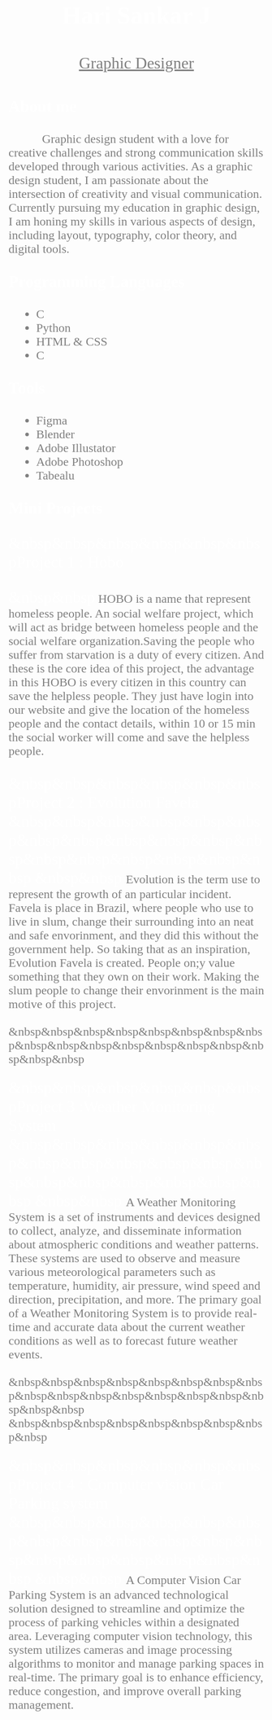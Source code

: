 <html>
<head>
<title>Hari Sankar J portfolio</title>
<style>
h1{
color:white;
}

body{
background-color:Black;
background-image:url("Black.jpg");
}
</style>
</head>
<body>
<h1><center><font size=10 color="White" face="KastellaScript">Hari Sankar J</center></h1>
<p><font size=6 color="Grey" face="timesnewroman"><center><u>Graphic Designer</u></center></p>
<p><font size="6" color="White" face="timesnewroman"><b>About me</b></p>
<p><font size="5" color="Grey" face="timesnewroman">&nbsp&nbsp&nbsp&nbsp&nbsp&nbsp&nbsp&nbsp&nbsp&nbsp
Graphic design student with a love for creative challenges and strong communication skills developed through various activities. As a graphic design student, I am passionate about the intersection of creativity and visual communication. Currently pursuing my education in graphic design, I am honing my skills in various aspects of design, including layout, typography, color theory, and digital tools.</p>

<p><font size="6" color="white" face="timesnewroman"><b>Programming Languages</b></p>
<p><font size="5" color="grey" face="timesnewroman">
<ul>
<li>C</li>
<li>Python</li>
<li>HTML & CSS</li>
<li>C</li>
</ul>
<p><font size="6" color="White" face="timesnewroman"><b>Tools</b></p>
<p><font size="5" color="grey" face="timesnewroman">
<ul>
<li>Figma</li>
<li>Blender</li>
<li>Adobe Illustator</li>
<li>Adobe Photoshop</li>
<li>Tabealu</li>
</ul>

<p><font size="6" color="White" face="timesnewroman"><b>Mini Projects </b></p>
<p><font size="6" color="White" face="timesnewroman">

&nbsp&nbsp&nbsp&nbsp&nbsp&nbspProject 1 :<font color="white"> Hobo <br>

&nbsp&nbsp<font size="5" color="grey"> HOBO is a name that represent homeless people. An social welfare project, which will act as bridge between homeless people and the social welfare organization.Saving the people who suffer from starvation is a duty of every citizen. And these is the core idea of this project, the advantage in this HOBO is every citizen in this country can save the helpless people. They just have login into our website and give the location of the homeless people and the contact details, within 10 or 15 min the social worker will come and save the helpless people.<br>

<p><font size="6" color="White" face="timesnewroman">

&nbsp&nbsp&nbsp&nbsp&nbsp&nbspProject 2 :<font color="white"> Evolution Favela <br>
&nbsp&nbsp&nbsp&nbsp&nbsp&nbsp&nbsp&nbsp&nbsp&nbsp&nbsp&nbsp&nbsp&nbsp&nbsp&nbsp&nbsp&nbsp
&nbsp&nbsp <font size="5" color="grey">Evolution is the term use to represent the growth of an particular incident. Favela is place in Brazil, where people who use to live in slum, change their surrounding into an neat and safe envorinment, and they did this without the government help. So taking that as an inspiration, Evolution Favela is created. People on;y value something that they own on their work. Making the slum people to change their envorinment is the main motive of this project.<br><br>
&nbsp&nbsp&nbsp&nbsp&nbsp&nbsp&nbsp&nbsp&nbsp&nbsp&nbsp&nbsp&nbsp&nbsp&nbsp&nbsp&nbsp&nbsp

<p><font size="6" color="White" face="timesnewroman">

&nbsp&nbsp&nbsp&nbsp&nbsp&nbspProject 3 :<font color="White">Weather Monitoring System<br>
&nbsp&nbsp&nbsp&nbsp&nbsp&nbsp&nbsp&nbsp&nbsp&nbsp&nbsp&nbsp&nbsp&nbsp&nbsp&nbsp&nbsp&nbsp
&nbsp&nbsp <font size="5" color="grey">A Weather Monitoring System is a set of instruments and devices designed to collect, analyze, and disseminate information about atmospheric conditions and weather patterns. These systems are used to observe and measure various meteorological parameters such as temperature, humidity, air pressure, wind speed and direction, precipitation, and more. The primary goal of a Weather Monitoring System is to provide real-time and accurate data about the current weather conditions as well as to forecast future weather events.<br><br>
&nbsp&nbsp&nbsp&nbsp&nbsp&nbsp&nbsp&nbsp&nbsp&nbsp&nbsp&nbsp&nbsp&nbsp&nbsp&nbsp&nbsp&nbsp
&nbsp&nbsp&nbsp&nbsp&nbsp&nbsp&nbsp&nbsp&nbsp 
<p><font size="6" color="white" face="timesnewroman">

&nbsp&nbsp&nbsp&nbsp&nbsp&nbspProject 4 :<font color="white "> Computer vision Car Parking system <br>
&nbsp&nbsp&nbsp&nbsp&nbsp&nbsp&nbsp&nbsp&nbsp&nbsp&nbsp&nbsp&nbsp&nbsp&nbsp&nbsp&nbsp&nbsp
&nbsp&nbsp <font size="5" color="grey">
A Computer Vision Car Parking System is an advanced technological solution designed to streamline and optimize the process of parking vehicles within a designated area. Leveraging computer vision technology, this system utilizes cameras and image processing algorithms to monitor and manage parking spaces in real-time. The primary goal is to enhance efficiency, reduce congestion, and improve overall parking management.

</p>


</body>
</html>
